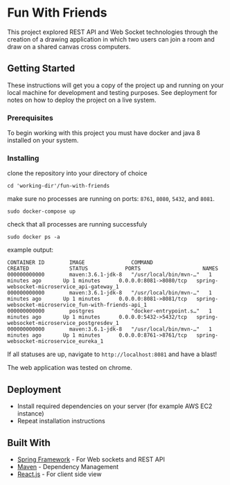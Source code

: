 # Fun With Friends

This project explored REST API and Web Socket technologies through the creation of a drawing application in which two users can join a room and draw on a shared canvas cross computers. 

## Getting Started

These instructions will get you a copy of the project up and running on your local machine for development and testing purposes. See deployment for notes on how to deploy the project on a live system.

### Prerequisites

To begin working with this project you must have docker and java 8 installed on your system.

### Installing
clone the repository into your directory of choice

```
cd 'working-dir'/fun-with-friends
````

make sure no processes are running on ports:  `8761`, `8080`, `5432`, and `8081`.

```
sudo docker-compose up
```

check that all processes are running successfuly

```
sudo docker ps -a
```
example output:
```
CONTAINER ID        IMAGE               COMMAND                  CREATED             STATUS            PORTS                    NAMES
000000000000        maven:3.6.1-jdk-8   "/usr/local/bin/mvn-…"   1 minutes ago       Up 1 minutes      0.0.0.0:8081->8080/tcp   spring-websocket-microservice_api-gateway_1
000000000000        maven:3.6.1-jdk-8   "/usr/local/bin/mvn-…"   1 minutes ago       Up 1 minutes      0.0.0.0:8081->8081/tcp   spring-websocket-microservice_fun-with-friends-api_1
000000000000        postgres            "docker-entrypoint.s…"   1 minutes ago       Up 1 minutes      0.0.0.0:5432->5432/tcp   spring-websocket-microservice_postgresdev_1
000000000000        maven:3.6.1-jdk-8   "/usr/local/bin/mvn-…"   1 minutes ago       Up 1 minutes      0.0.0.0:8761->8761/tcp   spring-websocket-microservice_eureka_1
```
If all statuses are up, navigate to `http://localhost:8081` and have a blast!

The web application was tested on chrome. 

## Deployment

* Install required dependencies on your server (for example AWS EC2 instance)
* Repeat installation instructions

## Built With

* [Spring Framework](https://spring.io/projects/spring-boot) - For Web sockets and REST API
* [Maven](https://maven.apache.org/) - Dependency Management
* [React.js](https://reactjs.org/) - For client side view
